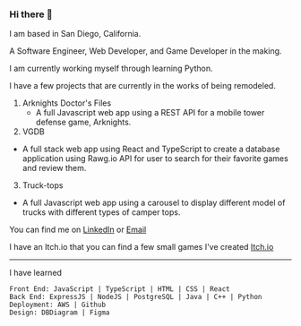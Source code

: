  ### Hi there 👋

I am based in San Diego, California.

A Software Engineer, Web Developer, and Game Developer in the making.

I am currently working myself through learning Python.

I have a few projects that are currently in the works of being remodeled.
1) Arknights Doctor's Files
   - A full Javascript web app using a REST API for a mobile tower defense game, Arknights.
2) VGDB
  - A full stack web app using React and TypeScript to create a database application using Rawg.io API for user to search for their favorite games and review them.
3) Truck-tops
  - A full Javascript web app using a carousel to display different model of trucks with different types of camper tops. 

You can find me on 
[LinkedIn](https://www.linkedin.com/in/taimdoan/) or 
[Email](taidoan.m@gmail.com)

I have an Itch.io that you can find a few small games I've created
[Itch.io](https://laxluster.itch.io/)

---
I have learned 
```
Front End: JavaScript | TypeScript | HTML | CSS | React
Back End: ExpressJS | NodeJS | PostgreSQL | Java | C++ | Python
Deployment: AWS | Github
Design: DBDiagram | Figma
```
<!--
**t-doan/t-doan** is a ✨ _special_ ✨ repository because its `README.md` (this file) appears on your GitHub profile.

Here are some ideas to get you started:

- 🔭 I’m currently working on ...
- 🌱 I’m currently learning ...
- 👯 I’m looking to collaborate on ...
- 🤔 I’m looking for help with ...
- 💬 Ask me about ...
- 📫 How to reach me: ...
- 😄 Pronouns: ...
- ⚡ Fun fact: ...
-->
